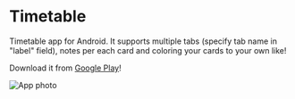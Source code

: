 # Timetable

Timetable app for Android. It supports multiple tabs (specify tab name in "label" field), notes per each card and coloring your cards to your own like!

Download it from [Google Play](https://play.google.com/store/apps/details?id=com.flaviu.timetable)!

![App photo](https://user-images.githubusercontent.com/56861796/102729332-06ba4680-4339-11eb-8a0e-7862d0c7516c.png)


